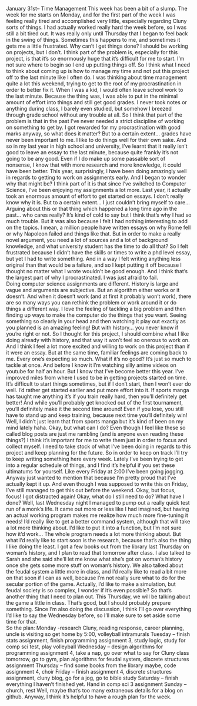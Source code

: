 January 31st– Time Management This week has been a bit of a slump. The week for me starts on Monday, and for the first part of the week I was feeling really tired and accomplished very little, especially regarding Cluny sorts of things. I had actually worked really hard the week before, so I was still a bit tired out. It was really only until Thursday that I began to feel back in the swing of things.  Sometimes this happens to me, and sometimes it gets me a little frustrated. Why can’t I get things done? I should be working on projects, but I don’t. I think part of the problem is, especially for this project, is that it’s so enormously huge that it’s difficult for me to start. I’m not sure where to begin so I end up putting things off. So I think what I need to think about coming up is how to manage my time and not put this project off to the last minute like I often do.  I was thinking about time management quite a lot this weekend, trying to get to the root of my procrastination in order to better fix it. When I was a kid, I would often leave school work to the last minute. Because the thing was, I was able to put in the minimal amount of effort into things and still get good grades. I never took notes or anything during class, I barely even studied, but somehow I breezed through grade school without any trouble at all. So I think that part of the problem is that in the past I’ve never needed a strict discipline of working on something to get by. I got rewarded for my procrastination with good marks anyway, so what does it matter?  But to a certain extent... grades have never been important to me. I like to do things well for their own sake. And so in my last year in high school and university, I’ve learnt that it really isn’t good to leave an essay to the last minute, because quite frankly it’s not going to be any good. Even if I do make up some passable sort of nonsense, I know that with more research and more knowledge, it could have been better.  This year, surprisingly, I have been doing amazingly well in regards to getting to work on assignments early. And I began to wonder why that might be? I think part of it is that since I’ve switched to Computer Science, I’ve been enjoying my assignments a lot more. Last year, it actually took an enormous amount of effort to get started on essays. I don’t really know why it is. But to a certain extent... I just couldn’t bring myself to care... Arguing about this or that thing which happened a long time ago in the past... who cares really? It’s kind of cold to say but I think that’s why I had so much trouble. But it was also because I felt I had nothing interesting to add on the topics. I mean, a million people have written essays on why Rome fell or why Napoleon failed and things like that. But in order to make a really novel argument, you need a lot of sources and a lot of background knowledge, and what university student has the time to do all that? So I felt frustrated because I didn’t have the skills or times to write a phd level essay, but yet I had to write something. And in a way I felt writing anything less original than that would be a failure, and so I kept putting it off because I thought no matter what I wrote wouldn’t be good enough. And I think that’s the largest part of why I procrastinated. I was just afraid to fail.  
Doing computer science assignments are different. History is large and vague and arguments are subjective. But an algorithm either works or it doesn’t. And when it doesn’t work (and at first it probably won’t work), there are so many ways you can rethink the problem or work around it or do things a different way. I love the feeling of tackling a big problem and then finding up ways to make the computer do the things that you want. Seeing something so clearly in your head and then watching it play out exactly as you planned is an amazing feeling! But with history... you never know if you’re right or not.  So I thought for this project, I should combine what I like doing already with history, and that way it won’t feel so onerous to work on. And I think I feel a lot more excited and willing to work on this project than if it were an essay. But at the same time, familiar feelings are coming back to me. Every one’s expecting so much. What if it’s no good?  It’s just so much to tackle at once. And before I know it I’m watching silly anime videos on youtube for half an hour.  But I know that I’ve become better this year. I’ve improved miles from where I used to be in getting projects started on time. It’s difficult to start things sometimes, but if I don’t start, then I won’t ever do well. I’d rather get started earlier and put more effort into it. If sports manga has taught me anything it’s if you train really hard, then you’ll definitely get better! And while you’ll probably get knocked out of the first tournament, you’ll definitely make it the second time around! Even if you lose, you still have to stand up and keep training, because next time you’ll definitely win! Well, I didn’t just learn that from sports manga but it’s kind of been on my mind lately haha.  Okay, but what can I do? Even though I feel like these so called blog posts are just me rambling (and is anyone even reading these things?) I think it’s important for me to write them just in order to focus and collect myself. I need to take stock of what I’ve been doing in regards to this project and keep planning for the future. So in order to keep on track I’ll try to keep writing something here every week. Lately I’ve been trying to get into a regular schedule of things, and I find it’s helpful if you set these ultimatums for yourself. Like every Friday at 2:00 I’ve been going jogging. Anyway just wanted to mention that because I’m pretty proud that I’ve actually kept it up. And even though I was supposed to write this on Friday, I’ve still managed to get this out before the weekend. 
Okay, but focus, focus! I got distracted again! Okay, what do I still need to do? What have I done? Well, last Wednesday night I managed to pump out a really quick test run of a monk’s life. It came out more or less like I had imagined, but having an actual working program makes me realize how much more fine-tuning it needs! I’d really like to get a better command system, although that will take a lot more thinking about. I’d like to put it into a function, but I’m not sure how it’d work... The whole program needs a lot more thinking about.  But what I’d really like to start soon is the research, because that’s also the thing I like doing the least. I got a few books out from the library last Thursday on woman’s history, and I plan to read that tomorrow after class. I also talked to Sarah and she said she’ll let me know what she’s got on woman’s history once she gets some more stuff on woman’s history. We also talked about the feudal system a little more in class, and I’d really like to read a bit more on that soon if I can as well, because I’m not really sure what 
to do for the secular portion of the game. Actually, I’d like to make a simulation, but feudal society is so complex, I wonder if it’s even possible? So that’s another thing that I need to plan out.  This Thursday, we will be talking about the game a little in class. That’s good, but I should probably prepare something. Since I’m also doing the discussion, I think I’ll go over everything I’d like to say the Wednesday before, so I’ll make sure to set aside some time for that.  
So the plan: 
Monday -research Cluny, reading response, career planning, uncle is visiting so get home by 5:00, volleyball intramurals 
Tuesday – finish stats assignment, finish programming assignment 3, study logic, study for comp sci test, play volleyball
Wednesday – design algorithms for programming assignment 4, take a nap, go over what to say for Cluny class tomorrow, go to gym, plan algorithms for feudal system, discrete structures assignment
Thursday – find some books from the library maybe, code assignment 4, choir 
Friday – finish assignment 4, discrete structures assignment, cluny blog, go for a jog, go to bible study Saturday – finish everything I haven’t finished yet. Hand in comp sci 3 assignment Sunday –church, rest Well, maybe that’s too many extraneous details for a blog on github. Anyway, I think it’s helpful to have a rough plan for the week.  
